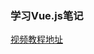 ### 学习Vue.js笔记
[视频教程地址](https://www.bilibili.com/video/av59594689?from=search&seid=11169775368757894383)

